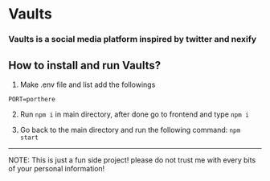 # Vaults

### Vaults is a social media platform inspired by twitter and nexify

## How to install and run Vaults?

1. Make .env file and list add the followings

```
PORT=porthere
```

2. Run `npm i` in main directory, after done go to frontend and type `npm i`

3. Go back to the main directory and run the following command: `npm start`

---

NOTE: This is just a fun side project! please do not trust me with every bits of your personal information!
